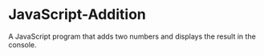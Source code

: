 # JavaScript-Addition
A JavaScript program that adds two numbers and displays the result in the console.
